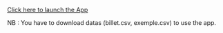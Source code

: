 [Click here to launch the App](https://brunop31.shinyapps.io/detecteur_faux_billets/)

NB : You have to download datas (billet.csv, exemple.csv) to use the app.
